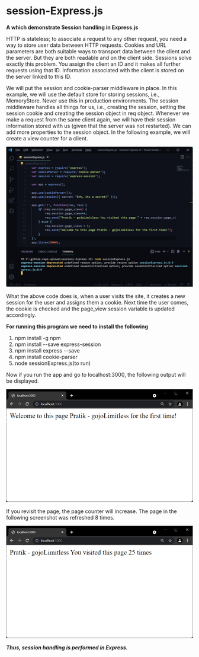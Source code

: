 # session-Express.js
**A which demonstrate Session handling in Express.js**

HTTP is stateless; to associate a request to any other request, you need 
a way to store user data between HTTP requests. Cookies and URL parameters 
are both suitable ways to transport data between the client and the server. But 
they are both readable and on the client side. Sessions solve exactly this 
problem. You assign the client an ID and it makes all further requests using that 
ID. Information associated with the client is stored on the server linked to this 
ID.

We will put the session and cookie-parser middleware in place. In this example, 
we will use the default store for storing sessions, i.e., MemoryStore. Never use 
this in production environments. The session middleware handles all things for 
us, i.e., creating the session, setting the session cookie and creating the session 
object in req object.
Whenever we make a request from the same client again, we will have their 
session information stored with us (given that the server was not restarted). 
We can add more properties to the session object. In the following example, 
we will create a view counter for a client.

<img src="./images/last_step.png" width=550px/>

What the above code does is, when a user visits the site, it creates a new session 
for the user and assigns them a cookie. Next time the user comes, the cookie is 
checked and the page_view session variable is updated accordingly.

**For running this program we need to install the following**
1. npm install -g npm
2. npm install --save express-session
3. npm install express --save
4. npm install cookie-parser
5. node sessionExpress.js(to run)

Now if you run the app and go to localhost:3000, the following output 
will be displayed.

<img src="./images/first_time.png" width=550px/>

If you revisit the page, the page counter will increase. The page in the following 
screenshot was refreshed 8 times.

<img src="./images/revisiting.png" width=550px/>

**_Thus, session handling is performed in Express._**

